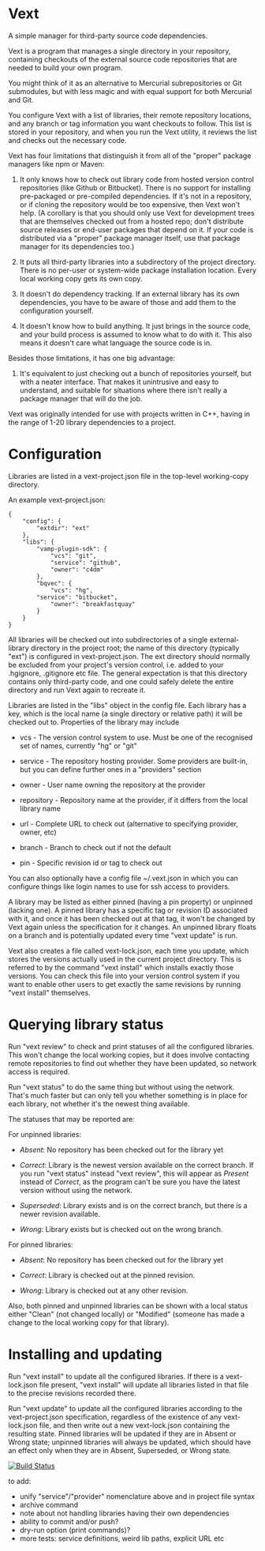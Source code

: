
Vext
====

A simple manager for third-party source code dependencies.

Vext is a program that manages a single directory in your repository,
containing checkouts of the external source code repositories that are
needed to build your own program.

You might think of it as an alternative to Mercurial subrepositories
or Git submodules, but with less magic and with equal support for both
Mercurial and Git.

You configure Vext with a list of libraries, their remote repository
locations, and any branch or tag information you want checkouts to
follow. This list is stored in your repository, and when you run the
Vext utility, it reviews the list and checks out the necessary code.

Vext has four limitations that distinguish it from all of the "proper"
package managers like npm or Maven:

 1. It only knows how to check out library code from hosted version
 control repositories (like Github or Bitbucket). There is no support
 for installing pre-packaged or pre-compiled dependencies. If it's not
 in a repository, or if cloning the repository would be too expensive,
 then Vext won't help.  (A corollary is that you should only use Vext
 for development trees that are themselves checked out from a hosted
 repo; don't distribute source releases or end-user packages that
 depend on it. If your code is distributed via a "proper" package
 manager itself, use that package manager for its dependencies too.)

 2. It puts all third-party libraries into a subdirectory of the
 project directory. There is no per-user or system-wide package
 installation location. Every local working copy gets its own copy.

 3. It doesn't do dependency tracking. If an external library has its
 own dependencies, you have to be aware of those and add them to the
 configuration yourself.

 4. It doesn't know how to build anything. It just brings in the
 source code, and your build process is assumed to know what to do
 with it. This also means it doesn't care what language the source
 code is in.

Besides those limitations, it has one big advantage:

 1. It's equivalent to just checking out a bunch of repositories
 yourself, but with a neater interface. That makes it unintrusive and
 easy to understand, and suitable for situations where there isn't
 really a package manager that will do the job.

Vext was originally intended for use with projects written in C++,
having in the range of 1-20 library dependencies to a project.


Configuration
=============

Libraries are listed in a vext-project.json file in the top-level
working-copy directory.

An example vext-project.json:

```
{
    "config": {
        "extdir": "ext"
    },
    "libs": {
        "vamp-plugin-sdk": {
            "vcs": "git",
            "service": "github",
            "owner": "c4dm"
        },
        "bqvec": {
            "vcs": "hg",
	    "service": "bitbucket",
            "owner": "breakfastquay"
        }
    }
}
```

All libraries will be checked out into subdirectories of a single
external-library directory in the project root; the name of this
directory (typically "ext") is configured in vext-project.json. The
ext directory should normally be excluded from your project's version
control, i.e. added to your .hgignore, .gitignore etc file. The
general expectation is that this directory contains only third-party
code, and one could safely delete the entire directory and run Vext
again to recreate it.

Libraries are listed in the "libs" object in the config file. Each
library has a key, which is the local name (a single directory or
relative path) it will be checked out to. Properties of the library
may include

 * vcs - The version control system to use. Must be one of the
   recognised set of names, currently "hg" or "git"

 * service - The repository hosting provider. Some providers are
   built-in, but you can define further ones in a "providers" section

 * owner - User name owning the repository at the provider

 * repository - Repository name at the provider, if it differs from
   the local library name

 * url - Complete URL to check out (alternative to specifying
   provider, owner, etc)

 * branch - Branch to check out if not the default

 * pin - Specific revision id or tag to check out
 
You can also optionally have a config file ~/.vext.json in which you
can configure things like login names to use for ssh access to
providers.

A library may be listed as either pinned (having a pin property) or
unpinned (lacking one). A pinned library has a specific tag or
revision ID associated with it, and once it has been checked out at
that tag, it won't be changed by Vext again unless the specification
for it changes. An unpinned library floats on a branch and is
potentially updated every time "vext update" is run.

Vext also creates a file called vext-lock.json, each time you update,
which stores the versions actually used in the current project
directory. This is referred to by the command "vext install" which
installs exactly those versions. You can check this file into your
version control system if you want to enable other users to get
exactly the same revisions by running "vext install" themselves.


Querying library status
=======================

Run "vext review" to check and print statuses of all the configured
libraries. This won't change the local working copies, but it does
involve contacting remote repositories to find out whether they have
been updated, so network access is required.

Run "vext status" to do the same thing but without using the
network. That's much faster but can only tell you whether something is
in place for each library, not whether it's the newest thing
available.

The statuses that may be reported are:

For unpinned libraries:

 * _Absent_: No repository has been checked out for the library yet

 * _Correct_: Library is the newest version available on the correct
   branch. If you run "vext status" instead "vext review", this will
   appear as _Present_ instead of _Correct_, as the program can't be
   sure you have the latest version without using the network.

 * _Superseded_: Library exists and is on the correct branch, but
   there is a newer revision available.

 * _Wrong_: Library exists but is checked out on the wrong branch.

For pinned libraries:

 * _Absent_: No repository has been checked out for the library yet

 * _Correct_: Library is checked out at the pinned revision.

 * _Wrong_: Library is checked out at any other revision.

Also, both pinned and unpinned libraries can be shown with a local
status either "Clean" (not changed locally) or "Modified" (someone has
made a change to the local working copy for that library).


Installing and updating
=======================

Run "vext install" to update all the configured libraries. If there is
a vext-lock.json file present, "vext install" will update all
libraries listed in that file to the precise revisions recorded there.

Run "vext update" to update all the configured libraries according to
the vext-project.json specification, regardless of the existence of
any vext-lock.json file, and then write out a new vext-lock.json
containing the resulting state. Pinned libraries will be updated if
they are in Absent or Wrong state; unpinned libraries will always be
updated, which should have an effect only when they are in Absent,
Superseded, or Wrong state.

[![Build Status](https://travis-ci.org/cannam/vext.svg?branch=master)](https://travis-ci.org/cannam/vext)


to add:

 + unify "service"/"provider" nomenclature above and in project file syntax
 + archive command
 + note about not handling libraries having their own dependencies
 + ability to commit and/or push?
 + dry-run option (print commands)?
 + more tests: service definitions, weird lib paths, explicit URL etc

